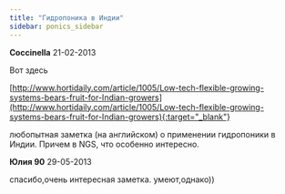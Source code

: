 ```yaml
---
title: "Гидропоника в Индии"
sidebar: ponics_sidebar
---
```


**Coccinella** 21-02-2013

Вот здесь

[http://www.hortidaily.com/article/1005/Low-tech-flexible-growing-systems-bears-fruit-for-Indian-growers](http://www.hortidaily.com/article/1005/Low-tech-flexible-growing-systems-bears-fruit-for-Indian-growers){:target="_blank"}

любопытная заметка (на английском) о применении гидропоники в Индии. Причем в NGS, что особенно интересно.


**Юлия 90** 29-05-2013

спасибо,очень интересная заметка. умеют,однако))


